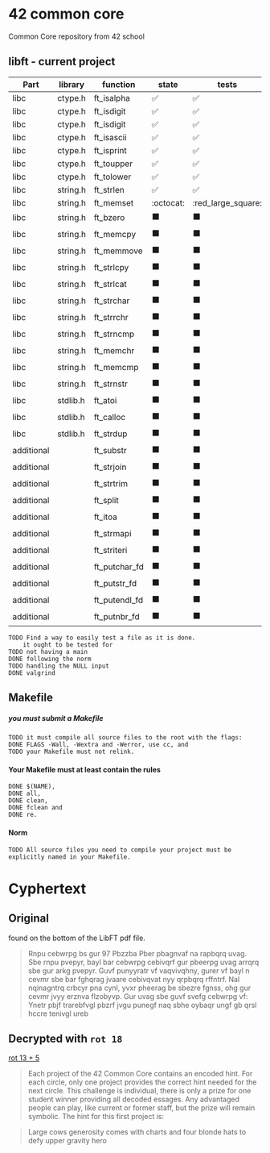 # 42 common core
Common Core repository from 42 school

## libft - current project

|Part      |library  | function    | state | tests|
|----------|---------|-------------|-------|------|
|libc      |ctype.h  |ft_isalpha   |:white_check_mark:  |:white_check_mark:  |
|libc      |ctype.h  |ft_isdigit   |:white_check_mark:  |:white_check_mark:  |
|libc      |ctype.h  |ft_isdigit   |:white_check_mark:  |:white_check_mark:  |
|libc      |ctype.h  |ft_isascii   |:white_check_mark:  |:white_check_mark:  |
|libc      |ctype.h  |ft_isprint   |:white_check_mark:  |:white_check_mark:  |
|libc      |ctype.h  |ft_toupper   |:white_check_mark:  |:white_check_mark:  |
|libc      |ctype.h  |ft_tolower   |:white_check_mark:  |:white_check_mark:  |
|libc      |string.h |ft_strlen    |:white_check_mark:  |:white_check_mark:  |
|libc      |string.h |ft_memset    |         :octocat:  | :red_large_square: |
|libc      |string.h |ft_bzero     |:black_large_square:|:black_large_square:|
|libc      |string.h |ft_memcpy    |:black_large_square:|:black_large_square:|
|libc      |string.h |ft_memmove   |:black_large_square:|:black_large_square:|
|libc      |string.h |ft_strlcpy   |:black_large_square:|:black_large_square:|
|libc      |string.h |ft_strlcat   |:black_large_square:|:black_large_square:|
|libc      |string.h |ft_strchar   |:black_large_square:|:black_large_square:|
|libc      |string.h |ft_strrchr   |:black_large_square:|:black_large_square:|
|libc      |string.h |ft_strncmp   |:black_large_square:|:black_large_square:|
|libc      |string.h |ft_memchr    |:black_large_square:|:black_large_square:|
|libc      |string.h |ft_memcmp    |:black_large_square:|:black_large_square:|
|libc      |string.h |ft_strnstr   |:black_large_square:|:black_large_square:|
|libc      |stdlib.h |ft_atoi      |:black_large_square:|:black_large_square:|
|libc      |stdlib.h |ft_calloc    |:black_large_square:|:black_large_square:|
|libc      |stdlib.h |ft_strdup    |:black_large_square:|:black_large_square:|
|additional|         |ft_substr    |:black_large_square:|:black_large_square:|
|additional|         |ft_strjoin   |:black_large_square:|:black_large_square:|
|additional|         |ft_strtrim   |:black_large_square:|:black_large_square:|
|additional|         |ft_split     |:black_large_square:|:black_large_square:|
|additional|         |ft_itoa      |:black_large_square:|:black_large_square:|
|additional|         |ft_strmapi   |:black_large_square:|:black_large_square:|
|additional|         |ft_striteri  |:black_large_square:|:black_large_square:|
|additional|         |ft_putchar_fd|:black_large_square:|:black_large_square:|
|additional|         |ft_putstr_fd |:black_large_square:|:black_large_square:|
|additional|         |ft_putendl_fd|:black_large_square:|:black_large_square:|
|additional|         |ft_putnbr_fd |:black_large_square:|:black_large_square:|

	TODO Find a way to easily test a file as it is done.
		it ought to be tested for 
	TODO not having a main
	DONE following the norm
	TODO handling the NULL input
	DONE valgrind

## Makefile

##### you must submit a Makefile
	TODO it must compile all source files to the root with the flags:
	DONE FLAGS -Wall, -Wextra and -Werror, use cc, and
	TODO your Makefile must not relink.

#### Your Makefile must at least contain the rules
	DONE $(NAME),
	DONE all,
	DONE clean,
	DONE fclean and
	DONE re.

#### Norm
	TODO All source files you need to compile your project must be explicitly named in your Makefile.


# Cyphertext

## Original
found on the bottom of the LibFT pdf file.
>Rnpu cebwrpg bs gur 97 Pbzzba Pber pbagnvaf na rapbqrq uvag. Sbe rnpu pvepyr, bayl bar cebwrpg cebivqrf gur pbeerpg uvag arrqrq sbe gur arkg pvepyr. Guvf punyyratr vf vaqvivqhny, gurer vf bayl n cevmr sbe bar fghqrag jvaare cebivqvat nyy qrpbqrq rffntrf. Nal nqinagntrq crbcyr pna cynl, yvxr pheerag be sbezre fgnss, ohg gur cevmr jvyy erznva flzobyvp. Gur uvag sbe guvf svefg cebwrpg vf:
Ynetr pbjf trarebfvgl pbzrf jvgu punegf naq sbhe oybaqr ungf gb qrsl hccre tenivgl ureb

## Decrypted with `rot 18`

[rot 13 + 5](https://en.wikipedia.org/wiki/ROT13)

>Each project of the 42 Common Core contains an encoded hint. For each circle, only one project provides the correct hint needed for the next circle. This challenge is individual, there is only a prize for one student winner providing all decoded essages. Any advantaged people can play, like current or former staff, but the prize will remain symbolic. The hint for this first project is:

>Large cows generosity comes with charts and four blonde hats to defy upper gravity hero
